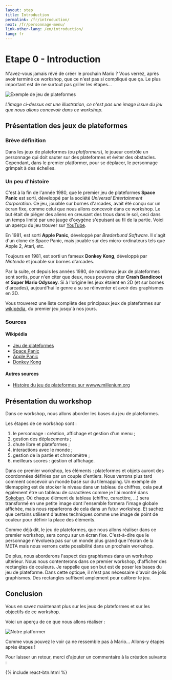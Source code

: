 ```yaml
---
layout: step
title: Introduction
permalink: /fr/introduction/
next: /fr/personnage-menu/
link-other-lang: /en/introduction/
lang: fr
---
```


# Etape 0 - Introduction

N'avez-vous jamais rêvé de créer le prochain Mario ? Vous verrez, après avoir terminé ce workshop, que ce n'est pas si compliqué que ça. Le plus important est de ne surtout pas griller les étapes...

![Exemple de jeu de plateformes](https://zupimages.net/up/19/11/kqg7.png)

*L'image ci-dessus est une illustration, ce n'est pas une image issue du jeu que nous allons concevoir dans ce workshop.*

## Présentation des jeux de plateformes

### Brève définition

Dans les jeux de plateformes (ou *platformers*), le joueur contrôle un personnage qui doit sauter sur des plateformes et éviter des obstacles. Cependant, dans le premier platformer, pour se déplacer, le personnage grimpait à des échelles.

### Un peu d'histoire

C'est à la fin de l'année 1980, que le premier jeu de plateformes **Space Panic** est sorti, développé par la société *Universal Entertainment Corporation*.  Ce jeu, jouable sur bornes d'arcades, avait été conçu sur un écran fixe, comme celui que nous allons concevoir dans ce workshop. Le but était de piéger des aliens en creusant des trous dans le sol, ceci dans un temps limité par une jauge d'oxygène s'epuisant au fil de la partie. 
Voici un aperçu du jeu trouver sur <a href="https://www.youtube.com/watch?v=dLd1xABCsaQ" class="external-link" >YouTube</a>.

En 1981, est sorti **Apple Panic**, développé par *Brøderbund Software*. Il s'agit d'un clone de Space Panic, mais jouable sur des micro-ordinateurs tels que Apple 2, Atari, etc.

Toujours en 1981, est sorti un fameux **Donkey Kong**, développé par *Nintendo* et jouable sur bornes d'arcades.

Par la suite, et depuis les années 1980, de nombreux jeux de plateformes sont sortis, pour n'en citer que deux, nous pouvons citer **Crash Bandicoot** et **Super Mario Odyssey**. Si à l'origine les jeux étaient en 2D (et sur bornes d'arcades), aujourd'hui le genre a su se réinventer et avoir des graphismes en 3D.

Vous trouverez une liste complète des principaux jeux de plateformes sur <a href="https://fr.wikipedia.org/wiki/Liste_chronologique_de_jeux_de_plates-formes" class="external-link" >wikipédia</a>, du premier jeu jusqu'à nos jours.

### Sources

#### Wikipédia

<div class="sources" >
	<ul>
		<li><a href="https://fr.wikipedia.org/wiki/Jeu_de_plates-formes" class="external-link" >Jeu de plateformes</a></li>
		<li><a href="https://fr.wikipedia.org/wiki/Space_Panic" class="external-link" >Space Panic</a></li>
		<li><a href="https://fr.wikipedia.org/wiki/Apple_Panic" class="external-link" >Apple Panic</a></li>
		<li><a href="https://fr.wikipedia.org/wiki/Donkey_Kong_%28jeu_vidéo,_1981%29" class="external-link" >Donkey Kong</a></li>
	</ul>
</div>

#### Autres sources

<div class="sources" >
	<ul>
		<li><a href="https://www.millenium.org/news/137671.html?page=4" class="external-link" >Histoire du jeu de plateformes sur wwww.millenium.org</a></li>
	</ul>
</div>

## Présentation du workshop

Dans ce workshop, nous allons aborder les bases du jeu de plateformes.

Les étapes de ce workshop sont :
1. le personnage : création, affichage et gestion d'un menu ;
2. gestion des déplacements ;
3. chute libre et plateformes ;
4. interactions avec le monde ;
5. gestion de la partie et chronomètre ;
6. meilleurs scores : gestion et affichage.

Dans ce premier workshop, les éléments : plateformes et objets auront des coordonnées définies par un couple d'entiers. Nous verrons plus tard comment concevoir un monde basé sur du tilemapping. Un exemple de tilemapping est de stocker le niveau dans un tableau de chiffres, cela peut également être un tableau de caractères comme je l'ai montré dans <a href="https://gamebuino.com/fr/academy/workshop/sokoban-vs-poo" class="external-link" >Sokoban</a>. Où chaque élément du tableau (chiffre, caractère, ...) sera transformé en une petite image dont l'ensemble formera l'image globale affichée, mais nous reparlerons de cela dans un futur workshop. Et sachez que certains utilisent d'autres techniques comme une image de point de couleur pour définir la place des éléments.

Comme déjà dit, le jeu de plateformes, que nous allons réaliser dans ce premier workshop, sera conçu sur un écran fixe. C'est-à-dire que le personnage n'évoluera pas sur un monde plus grand que l'écran de la META mais nous verrons cette possibilité dans un prochain workshop.

De plus, nous aborderons l'aspect des graphismes dans un workshop ultérieur. Nous nous contenterons dans ce premier workshop, d'afficher des rectangles de couleurs. Je rappelle que son but est de poser les bases du jeu de plateforme. Dans cette optique, il n'est pas nécessaire d'avoir de jolis graphismes. Des rectangles suffisent amplement pour calibrer le jeu.

## Conclusion

Vous en savez maintenant plus sur les jeux de plateformes et sur les objectifs de ce workshop.

Voici un aperçu de ce que nous allons réaliser :

![Notre platformer](./../../img/Platformer01_Ecrans_v2.png)

Comme vous pouvez le voir ça ne ressemble pas à Mario... Allons-y étapes après étapes !

Pour laisser un retour, merci d'ajouter un commentaire à la création suivante :

{% include react-btn.html %}
